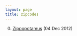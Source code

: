 ```yaml
---
layout: page
title: zipcodes
---
```


0. [Zippopotamus](/bookmark/2012/12/04/zippopotamus.html) (04 Dec 2012) 
